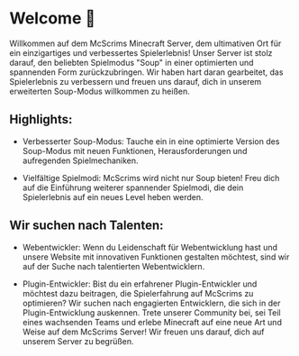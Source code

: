 # Welcome 👋

Willkommen auf dem McScrims Minecraft Server, dem ultimativen Ort für ein einzigartiges und verbessertes Spielerlebnis! Unser Server ist stolz darauf, den beliebten Spielmodus "Soup" in einer optimierten und spannenden Form zurückzubringen. Wir haben hart daran gearbeitet, das Spielerlebnis zu verbessern und freuen uns darauf, dich in unserem erweiterten Soup-Modus willkommen zu heißen.

## Highlights:

- Verbesserter Soup-Modus: Tauche ein in eine optimierte Version des Soup-Modus mit neuen Funktionen, Herausforderungen und aufregenden Spielmechaniken.
  
- Vielfältige Spielmodi: McScrims wird nicht nur Soup bieten! Freu dich auf die Einführung weiterer spannender Spielmodi, die dein Spielerlebnis auf ein neues Level heben werden.

## Wir suchen nach Talenten:

- Webentwickler: Wenn du Leidenschaft für Webentwicklung hast und unsere Website mit innovativen Funktionen gestalten möchtest, sind wir auf der Suche nach talentierten Webentwicklern.
  
- Plugin-Entwickler: Bist du ein erfahrener Plugin-Entwickler und möchtest dazu beitragen, die Spielerfahrung auf McScrims zu optimieren? Wir suchen nach engagierten Entwicklern, die sich in der Plugin-Entwicklung auskennen.
Trete unserer Community bei, sei Teil eines wachsenden Teams und erlebe Minecraft auf eine neue Art und Weise auf dem McScrims Server! Wir freuen uns darauf, dich auf unserem Server zu begrüßen.
